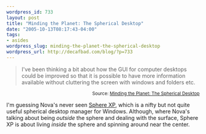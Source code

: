```yaml
--- 
wordpress_id: 733
layout: post
title: "Minding the Planet: The Spherical Desktop"
date: "2005-10-13T08:17:43-04:00"
tags: 
- asides
wordpress_slug: minding-the-planet-the-spherical-desktop
wordpress_url: http://decafbad.com/blog/?p=733
---
```

<blockquote cite="http://novaspivack.typepad.com/nova_spivacks_weblog/2005/10/the_desktop_20.html">I've been thinking a bit about how the GUI for computer desktops could be improved so that it is possible to have more information available without cluttering the screen with windows and folders etc.</blockquote><small style="text-align:right; display:block">Source: <a href="http://novaspivack.typepad.com/nova_spivacks_weblog/2005/10/the_desktop_20.html">Minding the Planet: The Spherical Desktop</a></small>

I'm guessing Nova's never seen [Sphere XP][sxp], which is a nifty but not quite useful spherical desktop manager for Windows.  Although, where Nova's talking about being *outside* the sphere and dealing with the surface, Sphere XP is about living *inside* the sphere and spinning around near the center.

[sxp]: http://www.hamar.sk/sphere/
